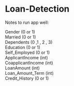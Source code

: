 # Loan-Detection

Notes to run app well:

Gender                 (0 or 1)<br/>
Married                (0 or 1)<br/>
Dependents             (0 ,1 , 2 , 3)<br/>
Education              (0 or 1) <br/>
Self_Employed          (0 or 1) <br/>
ApplicantIncome        (int) <br/>
CoapplicantIncome    (int) <br/>
LoanAmount           (int) <br/>
Loan_Amount_Term     (int) <br/>
Credit_History       (0 or 1) <br/>
